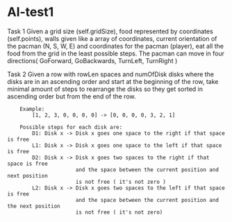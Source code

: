 # AI-test1
Task 1
        Given a grid size (self.gridSize), food represented by coordinates (self.points),
        walls given like a array of coordinates, current orientation of the pacman (N, S, W, E) and
        coordinates for the pacman (player), eat all the food from the grid
        in the least possible steps.
        The pacman can move in four directions( GoForward, GoBackwards, TurnLeft, TurnRight )
        
Task 2
        Given a row with rowLen spaces and numOfDisk disks where
        the disks are in an ascending order and start at the beginning
        of the row, take minimal amount of steps to rearrange the disks
        so they get sorted in ascending order but from the end of the row.

        Example:
            [1, 2, 3, 0, 0, 0, 0] -> [0, 0, 0, 0, 3, 2, 1]

        Possible steps for each disk are:
            D1: Disk x -> Disk x goes one space to the right if that space is free
            L1: Disk x -> Disk x goes one space to the left if that space is free
            D2: Disk x -> Disk x goes two spaces to the right if that space is free
                          and the space between the current position and next position
                          is not free ( it's not zero )
            L2: Disk x -> Disk x goes two spaces to the left if that space is free
                          and the space between the current position and the next position
                          is not free ( it's not zero)
